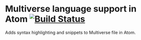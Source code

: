 # Multiverse language support in Atom [![Build Status](https://travis-ci.org/atom/language-javascript.svg?branch=master)](https://travis-ci.org/atom/language-javascript)

Adds syntax highlighting and snippets to Multiverse file in Atom.
